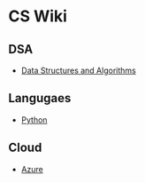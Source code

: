 # CS Wiki

## DSA

- [Data Structures and Algorithms](dsa/index.md)

## Langugaes

- [Python](python/index.md)

## Cloud

- [Azure](azure/index.md)
